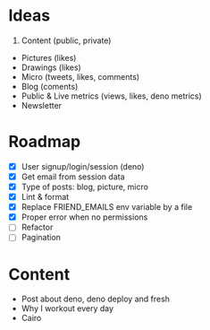 # Ideas

1. Content (public, private)

- Pictures (likes)
- Drawings (likes)
- Micro (tweets, likes, comments)
- Blog (coments)
- Public & Live metrics (views, likes, deno metrics)
- Newsletter

# Roadmap

- [x] User signup/login/session (deno)
- [x] Get email from session data
- [x] Type of posts: blog, picture, micro
- [x] Lint & format
- [x] Replace FRIEND_EMAILS env variable by a file
- [x] Proper error when no permissions
- [ ] Refactor
- [ ] Pagination

# Content

- Post about deno, deno deploy and fresh
- Why I workout every day
- Cairo
